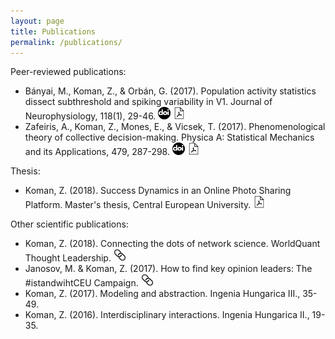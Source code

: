 ```yaml
---
layout: page
title: Publications
permalink: /publications/
---
```


Peer-reviewed publications:
* Bányai, M., Koman, Z., & Orbán, G. (2017). Population activity statistics dissect subthreshold and spiking variability in V1. Journal of Neurophysiology, 118(1), 29-46. [<img width="20px" src="/assets/doi.png">](https://doi.org/10.1152/jn.00931.2016) [<img width="20px" src="/assets/pdf.png">](/assets/population_activity.pdf)
* Zafeiris, A., Koman, Z., Mones, E., & Vicsek, T. (2017). Phenomenological theory of collective decision-making. Physica A: Statistical Mechanics and its Applications, 479, 287-298. [<img width="20px" src="/assets/doi.png">](https://doi.org/10.1016/j.physa.2017.02.026) [<img width="20px" src="/assets/pdf.png">](/assets/collective_decisions.pdf)



Thesis:
* Koman, Z. (2018). Success Dynamics in an Online Photo Sharing Platform. Master's thesis, Central European University. [<img width="20px" src="/assets/pdf.png">](/assets/success_dynamics.pdf)



Other scientific publications:
* Koman, Z. (2018). Connecting the dots of network science. WorldQuant Thought Leadership. [<img width="20px" src="/assets/url.png">](https://www.weareworldquant.com/en/thought-leadership/connecting-the-dots-of-network-science/)
* Janosov, M. & Koman, Z. (2017). How to find key opinion leaders: The #istandwihtCEU Campaign. [<img width="20px" src="/assets/url.png">](https://networkdatascience.ceu.edu/article/2017-06-19/how-find-key-opinion-leaders-istandwithceu-campaign)
* Koman, Z. (2017). Modeling and abstraction. Ingenia Hungarica III., 35-49.
* Koman, Z. (2016). Interdisciplinary interactions. Ingenia Hungarica II., 19-35.

